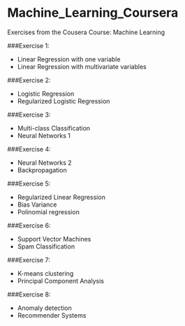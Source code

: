 # Machine_Learning_Coursera
Exercises from the Cousera Course: Machine Learning

###Exercise 1:
- Linear Regression with one variable 
- Linear Regression with multivariate variables

###Exercise 2:
- Logistic Regression
- Regularized Logistic Regression

###Exercise 3:
- Multi-class Classification
- Neural Networks 1

###Exercise 4:
- Neural Networks 2
- Backpropagation

###Exercise 5:
- Regularized Linear Regression
- Bias Variance
- Polinomial regression

###Exercise 6:
- Support Vector Machines
- Spam Classification

###Exercise 7:
- K-means clustering
- Principal Component Analysis

###Exercise 8:
- Anomaly detection
- Recommender Systems
